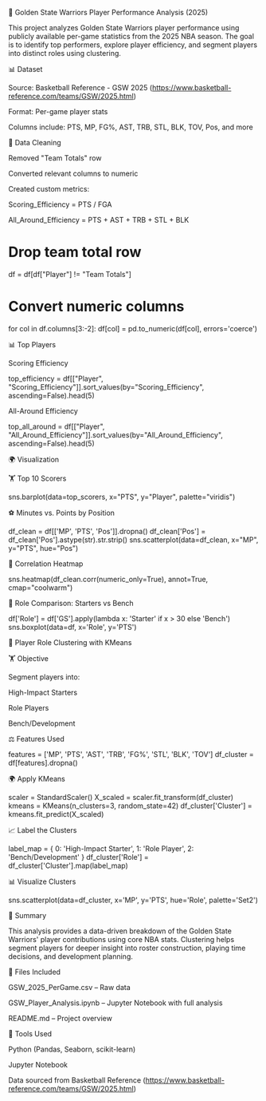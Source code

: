 🏀 Golden State Warriors Player Performance Analysis (2025)

This project analyzes Golden State Warriors player performance using publicly available per-game statistics from the 2025 NBA season. The goal is to identify top performers, explore player efficiency, and segment players into distinct roles using clustering.

📊 Dataset

Source: Basketball Reference - GSW 2025 (https://www.basketball-reference.com/teams/GSW/2025.html)

Format: Per-game player stats

Columns include: PTS, MP, FG%, AST, TRB, STL, BLK, TOV, Pos, and more

🔧 Data Cleaning

Removed "Team Totals" row

Converted relevant columns to numeric

Created custom metrics:

Scoring_Efficiency = PTS / FGA

All_Around_Efficiency = PTS + AST + TRB + STL + BLK

# Drop team total row
df = df[df["Player"] != "Team Totals"]

# Convert numeric columns
for col in df.columns[3:-2]:
    df[col] = pd.to_numeric(df[col], errors='coerce')

📊 Top Players

Scoring Efficiency

top_efficiency = df[["Player", "Scoring_Efficiency"]].sort_values(by="Scoring_Efficiency", ascending=False).head(5)

All-Around Efficiency

top_all_around = df[["Player", "All_Around_Efficiency"]].sort_values(by="All_Around_Efficiency", ascending=False).head(5)

🌍 Visualization

🏋️ Top 10 Scorers

sns.barplot(data=top_scorers, x="PTS", y="Player", palette="viridis")

⚽ Minutes vs. Points by Position

df_clean = df[['MP', 'PTS', 'Pos']].dropna()
df_clean['Pos'] = df_clean['Pos'].astype(str).str.strip()
sns.scatterplot(data=df_clean, x="MP", y="PTS", hue="Pos")

🎯 Correlation Heatmap

sns.heatmap(df_clean.corr(numeric_only=True), annot=True, cmap="coolwarm")

🔄 Role Comparison: Starters vs Bench

df['Role'] = df['GS'].apply(lambda x: 'Starter' if x > 30 else 'Bench')
sns.boxplot(data=df, x='Role', y='PTS')

🔀 Player Role Clustering with KMeans

🏋️ Objective

Segment players into:

High-Impact Starters

Role Players

Bench/Development

⚖️ Features Used

features = ['MP', 'PTS', 'AST', 'TRB', 'FG%', 'STL', 'BLK', 'TOV']
df_cluster = df[features].dropna()

🌍 Apply KMeans

scaler = StandardScaler()
X_scaled = scaler.fit_transform(df_cluster)
kmeans = KMeans(n_clusters=3, random_state=42)
df_cluster['Cluster'] = kmeans.fit_predict(X_scaled)

📈 Label the Clusters

label_map = {
    0: 'High-Impact Starter',
    1: 'Role Player',
    2: 'Bench/Development'
}
df_cluster['Role'] = df_cluster['Cluster'].map(label_map)

📊 Visualize Clusters

sns.scatterplot(data=df_cluster, x='MP', y='PTS', hue='Role', palette='Set2')

📅 Summary

This analysis provides a data-driven breakdown of the Golden State Warriors' player contributions using core NBA stats. Clustering helps segment players for deeper insight into roster construction, playing time decisions, and development planning.

📁 Files Included

GSW_2025_PerGame.csv – Raw data

GSW_Player_Analysis.ipynb – Jupyter Notebook with full analysis

README.md – Project overview

🌟 Tools Used

Python (Pandas, Seaborn, scikit-learn)

Jupyter Notebook

Data sourced from Basketball Reference (https://www.basketball-reference.com/teams/GSW/2025.html)
